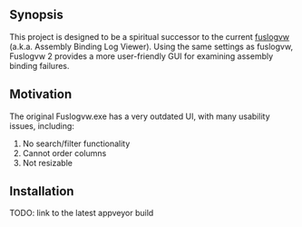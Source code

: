 
## Synopsis

This project is designed to be a spiritual successor to the current [fuslogvw](https://msdn.microsoft.com/en-us/library/e74a18c4.aspx) (a.k.a. Assembly Binding Log Viewer). Using the same settings as fuslogvw, Fuslogvw 2 provides a more user-friendly GUI for examining assembly binding failures.

## Motivation

The original Fuslogvw.exe has a very outdated UI, with many usability issues, including:

1. No search/filter functionality
2. Cannot order columns
3. Not resizable

## Installation

TODO: link to the latest appveyor build